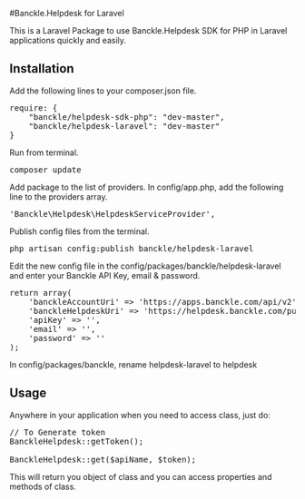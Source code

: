 #Banckle.Helpdesk for Laravel

This is a Laravel Package to use Banckle.Helpdesk SDK for PHP in Laravel applications quickly and easily. 


Installation
----------------------------------

Add the following lines to your composer.json file.

<pre>
require: {
	"banckle/helpdesk-sdk-php": "dev-master",		
	"banckle/helpdesk-laravel": "dev-master"
}
</pre>


Run from terminal.

<pre>
composer update
</pre>


Add package to the list of providers. In config/app.php, add the following line to the providers array.
<pre>
'Banckle\Helpdesk\HelpdeskServiceProvider',
</pre>

Publish config files from the terminal.
<pre>
php artisan config:publish banckle/helpdesk-laravel
</pre>

Edit the new config file in the config/packages/banckle/helpdesk-laravel and enter your Banckle API Key, email & password.
<pre>
return array(
    'banckleAccountUri' => 'https://apps.banckle.com/api/v2',
    'banckleHelpdeskUri' => 'https://helpdesk.banckle.com/public/api/v1',    
    'apiKey' => '',
    'email' => '',
    'password' => ''
);
</pre>

In config/packages/banckle, rename helpdesk-laravel to helpdesk

Usage
----------------------------------

Anywhere in your application when you need to access class, just do:
<pre>
// To Generate token
BanckleHelpdesk::getToken();

BanckleHelpdesk::get($apiName, $token);
</pre>

This will return you object of class and you can access properties and methods of class.